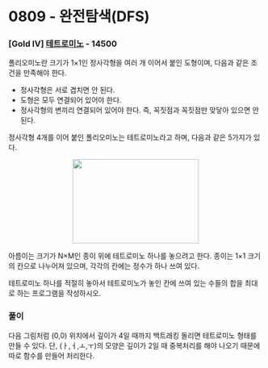 # 0809 - 완전탐색(DFS)

### [Gold IV] [테트로미노](https://www.acmicpc.net/problem/14500) - 14500 


<p>폴리오미노란 크기가 1×1인 정사각형을 여러 개 이어서 붙인 도형이며, 다음과 같은 조건을 만족해야 한다.</p>

<ul>
	<li>정사각형은 서로 겹치면 안 된다.</li>
	<li>도형은 모두 연결되어 있어야 한다.</li>
	<li>정사각형의 변끼리 연결되어 있어야 한다. 즉, 꼭짓점과 꼭짓점만 맞닿아 있으면 안 된다.</li>
</ul>

<p>정사각형 4개를 이어 붙인 폴리오미노는 테트로미노라고 하며, 다음과 같은 5가지가 있다.</p>

<p style="text-align:center"><a href="https://commons.wikimedia.org/wiki/File:All_5_free_tetrominoes.svg"><img alt="" src="https://onlinejudgeimages.s3-ap-northeast-1.amazonaws.com/problem/14500/1.png" style="height:167px; width:250px"></a></p>

<p>아름이는 크기가 N×M인 종이 위에 테트로미노 하나를 놓으려고 한다. 종이는 1×1 크기의 칸으로 나누어져 있으며, 각각의 칸에는 정수가 하나 쓰여 있다.</p>

<p>테트로미노 하나를 적절히 놓아서 테트로미노가 놓인 칸에 쓰여 있는 수들의 합을 최대로 하는 프로그램을 작성하시오.</p>

### 풀이
다음 그림처럼 (0,0) 위치에서 깊이가 4일 때까지 백트래킹 돌리면 테트로미노 형태를 만들 수 있다. 단, (ㅏ,ㅓ,ㅗ,ㅜ)의 모양은 깊이가 2일 때 중복처리를 해야 나오기 때문에 따로 함수를 만들어 처리한다.

<src img="https://velog.velcdn.com/images/ppocchi/post/91178a38-f641-417b-ba7b-41fd3eba4948/image.png">
